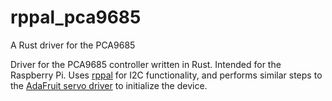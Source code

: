 # rppal_pca9685
A Rust driver for the PCA9685

Driver for the PCA9685 controller written in Rust. Intended for the Raspberry Pi. Uses [rppal](https://github.com/golemparts/rppal) for I2C functionality, and performs similar steps to the [AdaFruit servo driver](https://github.com/adafruit/Adafruit-PWM-Servo-Driver-Library) to initialize the device.

